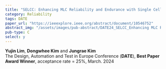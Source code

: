 ```yaml
---
title: "SELCC: Enhancing MLC Reliability and Endurance with Single Cell Error Correction Codes"
category: Reliability
tags: DATE
paper_url: "https://ieeexplore.ieee.org/abstract/document/10546752"
abstract_img: "/assets/images/pub-abstract/DATE24_SELCC_Enhancing MLC Reliability.png"
pub-type: C
select: y
---
```


**Yujin Lim**, **Dongwhee Kim** and **Jungrae Kim**<br>
The Design, Automation and Test in Europe Conference (**DATE**), **Best Paper Award Winner**, acceptance rate = 25%, March. 2024
